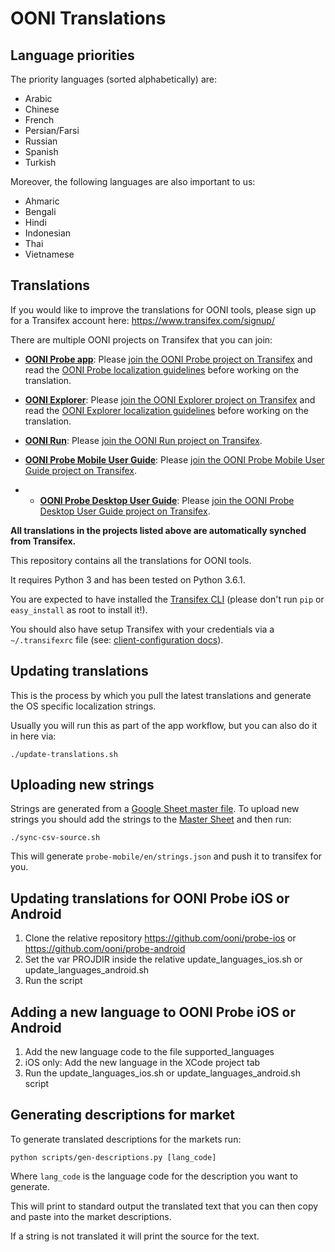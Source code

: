# OONI Translations

## Language priorities

The priority languages (sorted alphabetically) are:

* Arabic
* Chinese
* French
* Persian/Farsi
* Russian
* Spanish
* Turkish

Moreover, the following languages are also important to us:

* Ahmaric
* Bengali
* Hindi
* Indonesian
* Thai
* Vietnamese

## Translations

If you would like to improve the translations for OONI tools, please sign up for a Transifex account here: https://www.transifex.com/signup/

There are multiple OONI projects on Transifex that you can join:

* **[OONI Probe app](https://ooni.org/install/)**: Please [join the OONI Probe project on Transifex](https://app.transifex.com/otf/ooniprobe/) and read the [OONI Probe localization guidelines](https://github.com/ooni/translations/blob/master/Guidelines%20for%20OONI%20Probe.md ) before working on the translation.

* **[OONI Explorer](https://explorer.ooni.org/)**: Please [join the OONI Explorer project on Transifex](https://app.transifex.com/otf/ooni-explorer/) and read the [OONI Explorer localization guidelines](https://github.com/ooni/translations/blob/master/Guidelines%20for%20OONI%20Explorer.md) before working on the translation.

* **[OONI Run](https://run.ooni.io/)**: Please [join the OONI Run project on Transifex](https://app.transifex.com/otf/ooni-run/).

* **[OONI Probe Mobile User Guide](https://ooni.org/support/ooni-probe-mobile)**: Please [join the OONI Probe Mobile User Guide project on Transifex](https://app.transifex.com/otf/ooni-probe-mobile-user-guide/).

* * **[OONI Probe Desktop User Guide](https://ooni.org/support/ooni-probe-desktop)**: Please [join the OONI Probe Desktop User Guide project on Transifex](https://app.transifex.com/otf/ooni-probe-desktop-user-guide/).

**All translations in the projects listed above are automatically synched from Transifex.**

This repository contains all the translations for OONI tools.

It requires Python 3 and has been tested on Python 3.6.1.

You are expected to have installed the [Transifex
CLI](https://docs.transifex.com/client/installing-the-client) (please don't run
`pip` or `easy_install` as root to install it!).

You should also have setup Transifex with your credentials via a
`~/.transifexrc` file (see: [client-configuration
docs](https://docs.transifex.com/client/client-configuration#~/-transifexrc)).


## Updating translations

This is the process by which you pull the latest translations and generate the
OS specific localization strings.

Usually you will run this as part of the app workflow, but you can also do it
in here via:

```
./update-translations.sh
```

## Uploading new strings

Strings are generated from a [Google Sheet master file](https://docs.google.com/spreadsheets/d/1GPkr_OyNhXJRTXnseyNbo2P4Du-i_W9kJdqjZG4HVkM/edit). To upload new strings you should
add the strings to the [Master Sheet](https://docs.google.com/spreadsheets/d/1GPkr_OyNhXJRTXnseyNbo2P4Du-i_W9kJdqjZG4HVkM/edit)  and then run:

```
./sync-csv-source.sh
```

This will generate `probe-mobile/en/strings.json` and push it to transifex for
you.

## Updating translations for OONI Probe iOS or Android

1) Clone the relative repository https://github.com/ooni/probe-ios or https://github.com/ooni/probe-android
2) Set the var PROJDIR inside the relative update_languages_ios.sh or update_languages_android.sh
3) Run the script


## Adding a new language to OONI Probe iOS or Android

1) Add the new language code to the file supported_languages
2) iOS only: Add the new language in the XCode project tab
3) Run the update_languages_ios.sh or update_languages_android.sh script

## Generating descriptions for market

To generate translated descriptions for the markets run:

```
python scripts/gen-descriptions.py [lang_code]
```

Where `lang_code` is the language code for the description you want to
generate.

This will print to standard output the translated text that you can then copy
and paste into the market descriptions.

If a string is not translated it will print the source for the text.
